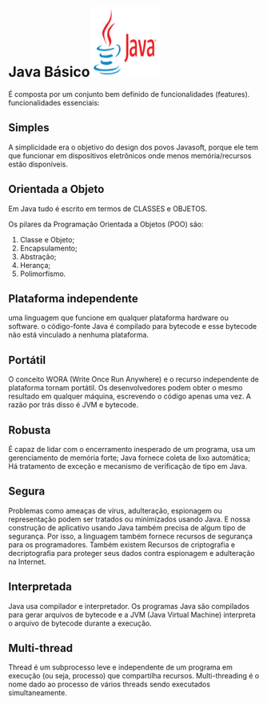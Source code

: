 # Java Básico![Imagem logo Java](/Imagens/logo_java.png)

É composta por um conjunto bem definido de funcionalidades (features).
funcionalidades essenciais: 

## Simples

A simplicidade era o objetivo do design dos povos Javasoft, porque ele tem que funcionar em dispositivos eletrônicos onde menos memória/recursos estão disponíveis.

## Orientada a Objeto

Em Java tudo é escrito em termos de CLASSES e OBJETOS.

Os pilares da Programação Orientada a Objetos (POO) são:

1. Classe e Objeto;
2. Encapsulamento;
3. Abstração;
4. Herança;
5. Polimorfismo.

## Plataforma independente

uma linguagem que funcione em qualquer plataforma hardware ou software.
 o código-fonte Java é compilado para bytecode e esse bytecode não está vinculado a nenhuma plataforma.

## Portátil

O conceito WORA (Write Once Run Anywhere) e o recurso independente de plataforma tornam portátil. Os desenvolvedores podem obter o mesmo resultado em qualquer máquina, escrevendo o código apenas uma vez. A razão por trás disso é JVM e bytecode. 

## Robusta

 É capaz de lidar com o encerramento inesperado de um programa, usa um gerenciamento de memória forte;
Java fornece coleta de lixo automática;
Há tratamento de exceção e mecanismo de verificação de tipo em Java.

## Segura

Problemas como ameaças de vírus, adulteração, espionagem ou representação podem ser tratados ou minimizados usando Java. E nossa construção de aplicativo usando Java também precisa de algum tipo de segurança. Por isso, a linguagem também fornece recursos de segurança para os programadores. Também existem Recursos de criptografia e decriptografia para proteger seus dados contra espionagem e adulteração na Internet.

## Interpretada

 Java usa compilador e interpretador.
  Os programas Java são compilados para gerar arquivos de bytecode e a JVM (Java Virtual Machine) interpreta o arquivo de bytecode durante a execução.

## Multi-thread

Thread é um subprocesso leve e independente de um programa em execução (ou seja, processo) que compartilha recursos. Multi-threading é o nome dado ao processo de vários threads sendo executados simultaneamente.
